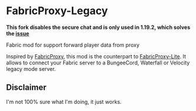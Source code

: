 # FabricProxy-Legacy

**This fork disables the secure chat and is only used in 1.19.2, which solves the [issue](https://github.com/OKTW-Network/FabricProxy-Lite/issues/30)**

Fabric mod for support forward player data from proxy

Inspired by [FabricProxy], this mod is the counterpart to [FabricProxy-Lite]. It allows to connect your Fabric server to
a BungeeCord, Waterfall or Velocity legacy mode server.

## Disclaimer

I'm not 100% sure what I'm doing, it just works.

[FabricProxy]: https://github.com/OKTW-Network/FabricProxy

[FabricProxy-Lite]: https://github.com/OKTW-Network/FabricProxy-Lite
